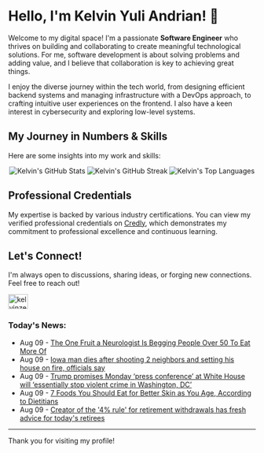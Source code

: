 # Hello, I'm Kelvin Yuli Andrian! 👋

Welcome to my digital space! I'm a passionate **Software Engineer** who thrives on building and collaborating to create meaningful technological solutions. For me, software development is about solving problems and adding value, and I believe that collaboration is key to achieving great things.

I enjoy the diverse journey within the tech world, from designing efficient backend systems and managing infrastructure with a DevOps approach, to crafting intuitive user experiences on the frontend. I also have a keen interest in cybersecurity and exploring low-level systems.

## My Journey in Numbers & Skills

Here are some insights into my work and skills:

<p align="center">
  <img src="https://github-readme-stats.vercel.app/api?username=kelvinzer0&show_icons=true&theme=radical" alt="Kelvin's GitHub Stats" />
  <img src="https://github-readme-streak-stats.herokuapp.com/?user=kelvinzer0&theme=radical" alt="Kelvin's GitHub Streak" />
  <img src="https://github-readme-stats.vercel.app/api/top-langs/?username=kelvinzer0&layout=compact&theme=radical" alt="Kelvin's Top Languages" />
</p>

## Professional Credentials

My expertise is backed by various industry certifications. You can view my verified professional credentials on [Credly](https://www.credly.com/users/kelvin-yuli-andrian/badges), which demonstrates my commitment to professional excellence and continuous learning.

## Let's Connect!

I'm always open to discussions, sharing ideas, or forging new connections. Feel free to reach out!

<p align="left">
    <a href="https://linkedin.com/in/kelvinzero" target="blank"><img align="center" src="https://cdn.jsdelivr.net/npm/simple-icons@3.0.1/icons/linkedin.svg" alt="kelvinzero" height="30" width="40" /></a>
</p>

### Today's News:

<!-- feed start -->
- Aug 09 - [The One Fruit a Neurologist Is Begging People Over 50 To Eat More Of](https://health.yahoo.com/wellness/healthy-aging/longevity/articles/one-fruit-neurologist-begging-people-212500527.html)
- Aug 09 - [Iowa man dies after shooting 2 neighbors and setting his house on fire, officials say](https://www.yahoo.com/news/articles/iowa-man-dies-shooting-2-184249614.html)
- Aug 09 - [Trump promises Monday ‘press conference’ at White House will ‘essentially stop violent crime in Washington, DC’](https://www.yahoo.com/news/articles/trump-promises-monday-press-conference-164049783.html)
- Aug 09 - [7 Foods You Should Eat for Better Skin as You Age, According to Dietitians](https://health.yahoo.com/wellness/nutrition/healthy-eating/articles/7-foods-eat-better-skin-143000112.html)
- Aug 09 - [Creator of the '4% rule' for retirement withdrawals has fresh advice for today's retirees](https://finance.yahoo.com/news/creator-of-the-4-rule-for-retirement-withdrawals-has-fresh-advice-for-todays-retirees-140035669.html)
<!-- feed end -->

---

Thank you for visiting my profile!